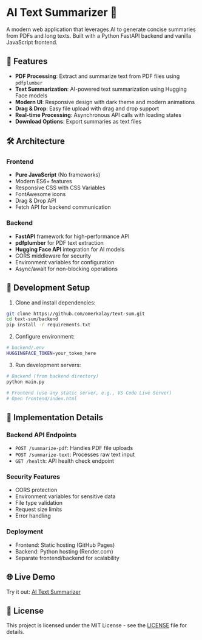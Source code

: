 # AI Text Summarizer 🤖

A modern web application that leverages AI to generate concise summaries from PDFs and long texts. Built with a Python FastAPI backend and vanilla JavaScript frontend.

## 🚀 Features

- **PDF Processing**: Extract and summarize text from PDF files using `pdfplumber`
- **Text Summarization**: AI-powered text summarization using Hugging Face models
- **Modern UI**: Responsive design with dark theme and modern animations
- **Drag & Drop**: Easy file upload with drag and drop support
- **Real-time Processing**: Asynchronous API calls with loading states
- **Download Options**: Export summaries as text files

## 🛠️ Architecture

### Frontend
- **Pure JavaScript** (No frameworks)
- Modern ES6+ features
- Responsive CSS with CSS Variables
- FontAwesome icons
- Drag & Drop API
- Fetch API for backend communication

### Backend
- **FastAPI** framework for high-performance API
- **pdfplumber** for PDF text extraction
- **Hugging Face API** integration for AI models
- CORS middleware for security
- Environment variables for configuration
- Async/await for non-blocking operations

## 🔧 Development Setup

1. Clone and install dependencies:
```bash
git clone https://github.com/omerkalay/text-sum.git
cd text-sum/backend
pip install -r requirements.txt
```

2. Configure environment:
```bash
# backend/.env
HUGGINGFACE_TOKEN=your_token_here
```

3. Run development servers:
```bash
# Backend (from backend directory)
python main.py

# Frontend (use any static server, e.g., VS Code Live Server)
# Open frontend/index.html
```

## 📝 Implementation Details

### Backend API Endpoints
- `POST /summarize-pdf`: Handles PDF file uploads
- `POST /summarize-text`: Processes raw text input
- `GET /health`: API health check endpoint

### Security Features
- CORS protection
- Environment variables for sensitive data
- File type validation
- Request size limits
- Error handling

### Deployment
- Frontend: Static hosting (GitHub Pages)
- Backend: Python hosting (Render.com)
- Separate frontend/backend for scalability

## 🌐 Live Demo

Try it out: [AI Text Summarizer](https://omerkalay.github.io/text-sum)

## 📄 License

This project is licensed under the MIT License - see the [LICENSE](LICENSE) file for details.